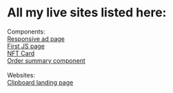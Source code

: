 # All my live sites listed here:

Components:<br />
[Responsive ad page](https://epic-lumiere-c0e0c5.netlify.app)  <br />
[First JS page](https://xenodochial-pike-fdb1c5.netlify.app) <br />
[NFT Card](https://quirky-perlman-678b0e.netlify.app) <br />
[Order summary component](https://youthful-shannon-636706.netlify.app/)
<br />
<br />
Websites:<br />
[Clipboard landing page](https://lucid-ardinghelli-ddd435.netlify.app/)
